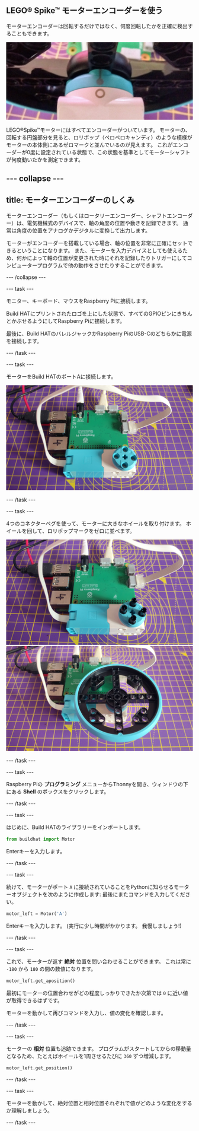 ## LEGO® Spike™ モーターエンコーダーを使う

モーターエンコーダーは回転するだけではなく、何度回転したかを正確に検出することもできます。

![丸印に合わせたロリポップマーク付きのモーター。](images/aligned_symbols.jpg)

LEGO®Spike™モーターにはすべてエンコーダーがついています。 モーターの、回転する円盤部分を見ると、ロリポップ（ペロペロキャンディ）のような模様がモーターの本体側にあるゼロマークと並んでいるのが見えます。 これがエンコーダーが0度に設定されている状態で、この状態を基準としてモーターシャフトが何度動いたかを測定できます。

--- collapse ---
---
title: モーターエンコーダーのしくみ
---

モーターエンコーダー（もしくはロータリーエンコーダー、シャフトエンコーダー）は、電気機械式のデバイスで、軸の角度の位置や動きを記録できます。 通常は角度の位置をアナログかデジタルに変換して出力します。

モーターがエンコーダーを搭載している場合、軸の位置を非常に正確にセットできるということになります。 また、モーターを入力デバイスとしても使えるため、何かによって軸の位置が変更された時にそれを記録したりトリガーにしてコンピュータープログラムで他の動作をさせたりすることができます。

--- /collapse ---

--- task ---

モニター、キーボード、マウスをRaspberry Piに接続します。

Build HATにプリントされたロゴを上にした状態で、すべてのGPIOピンにきちんとかぶせるようにしてRaspberry Piに接続します。

最後に、Build HATのバレルジャックかRaspberry PiのUSB-Cのどちらかに電源を接続します。

--- /task ---

--- task ---

モーターをBuild HATのポートAに接続します。

![モーターをリボンケーブルを介してBuild HATのポートAに取り付ける。](images/motor_attached.jpg)

--- /task ---

--- task ---

4つのコネクターペグを使って、モーターに大きなホイールを取り付けます。 ホイールを回して、ロリポップマークをゼロに並べます。

![コネクターペグをモーターに取り付けた様子](images/motor_with_pegs.jpg) ![ホイールをモーターに取り付けた様子](images/motor_with_wheel.jpg)

--- /task ---

--- task ---

Raspberry Piの **プログラミング** メニューからThonnyを開き、ウィンドウの下にある **Shell** のボックスをクリックします。

--- /task ---

--- task ---

はじめに、Build HATのライブラリーをインポートします。

```python
from buildhat import Motor
```
Enterキーを入力します。

--- /task ---

--- task ---

続けて、モーターがポート `A` に接続されていることをPythonに知らせるモーターオブジェクトを次のように作成します: 最後にまたコマンドを入力してください。

```python
motor_left = Motor('A')
```
Enterキーを入力します。 (実行に少し時間がかかります。 我慢しましょう!)

--- /task ---

--- task ---

これで、モーターが返す **絶対** 位置を問い合わせることができます。 これは常に `-180` から `180` の間の数値になります。

```python
motor_left.get_aposition()
```

最初にモーターの位置合わせがどの程度しっかりできたか次第では `0` に近い値が取得できるはずです。

モーターを動かして再びコマンドを入力し、値の変化を確認します。

--- /task ---

--- task ---

モーターの **相対** 位置も追跡できます。 プログラムがスタートしてからの移動量となるため、たとえばホイールを1周させるたびに `360` ずつ増減します。

```python
motor_left.get_position()
```
--- /task ---

--- task ---

モーターを動かして、絶対位置と相対位置それぞれで値がどのような変化をするか理解しましょう。

--- /task ---



